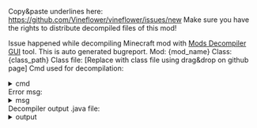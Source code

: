 Copy&paste underlines here: https://github.com/Vineflower/vineflower/issues/new
Make sure you have the rights to distribute decompiled files of this mod!



Issue happened while decompiling Minecraft mod with [Mods Decompiler GUI](https://github.com/KostromDan/Mods-Decompiler-GUI) tool.
This is auto generated bugreport.
Mod: {mod_name}
Class: {class_path}
Class file: [Replace with class file using drag&drop on github page]
Cmd used for decompilation:
<details markdown="1"><summary>cmd</summary>

```bash
{decompiler_cmd}
```
</details>
Error msg:
<details markdown="1"><summary>msg</summary>

```java
{error_msg}
```
</details>
Decompiler output .java file:
<details markdown="1"><summary>output</summary>

```java
{java_text}
```
</details>